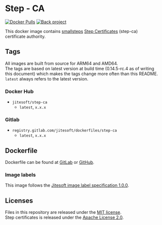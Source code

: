 # Step - CA

[![Docker Pulls](https://img.shields.io/docker/pulls/jitesoft/step-ca.svg)](https://hub.docker.com/r/jitesoft/step-ca)
[![Back project](https://img.shields.io/badge/Open%20Collective-Tip%20the%20devs!-blue.svg)](https://opencollective.com/jitesoft-open-source)

This docker image contains [smallsteps](https://smallstep.com/) [Step Certificates](https://github.com/smallstep/certificates) (step-ca) certificate authority.  

## Tags

All images are built from source for ARM64 and AMD64.  
The tags are based on latest version at build time (0.14.5-rc.4 as of writing this document) 
which makes the tags change more often than this README.    
`latest` always refers to the latest version.


### Docker Hub

* `jitesoft/step-ca`
    * `latest`, `x.x.x`

### Gitlab

* `registry.gitlab.com/jitesoft/dockerfiles/step-ca`
  * `latest`, `x.x.x`
  
## Dockerfile

Dockerfile can be found at [GitLab](https://gitlab.com/jitesoft/dockerfiles/step-ca) or [GitHub](https://github.com/jitesoft/docker-step-ca).

### Image labels

This image follows the [Jitesoft image label specification 1.0.0](https://gitlab.com/snippets/1866155).

## Licenses

Files in this repository are released under the [MIT license](https://gitlab.com/jitesoft/dockerfiles/step-ca/-/blob/master/LICENSE).  
Step certificates is released under the [Apache License 2.0](https://github.com/smallstep/certificates/blob/master/LICENSE).
